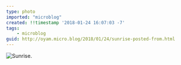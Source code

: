 ```yaml
---
type: photo
imported: "microblog"
created: !!timestamp '2018-01-24 16:07:03 -7'
tags:
    - microblog
guid: http://oyam.micro.blog/2018/01/24/sunrise-posted-from.html
---
```

![Sunrise.](/media/images/photos/2018/01/sunrise.jpg)

